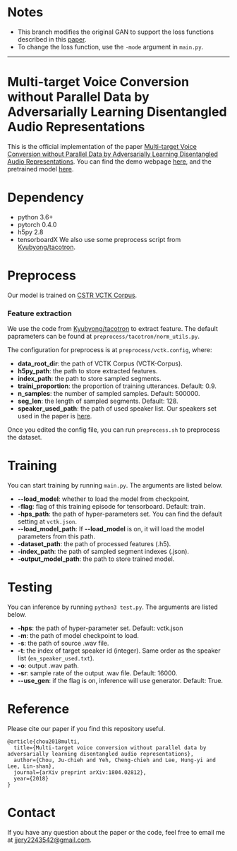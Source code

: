 # Notes

- This branch modifies the original GAN to support the loss functions described in this [paper](https://arxiv.org/abs/2101.08919).
- To change the loss function, use the `-mode` argument in `main.py`.

---

# Multi-target Voice Conversion without Parallel Data by Adversarially Learning Disentangled Audio Representations
This is the official implementation of the paper [Multi-target Voice Conversion without Parallel Data by Adversarially Learning Disentangled Audio Representations](https://arxiv.org/abs/1804.02812).
You can find the demo webpage [here](https://jjery2243542.github.io/voice_conversion_demo/), and the pretrained model [here](http://speech.ee.ntu.edu.tw/~jjery2243542/resource/model/is18/model.pkl).

# Dependency
- python 3.6+
- pytorch 0.4.0
- h5py 2.8
- tensorboardX
We also use some preprocess script from [Kyubyong/tacotron](https://github.com/Kyubyong/tacotron).

# Preprocess
Our model is trained on [CSTR VCTK Corpus](https://homepages.inf.ed.ac.uk/jyamagis/page3/page58/page58.html).

### Feature extraction
We use the code from [Kyubyong/tacotron](https://github.com/Kyubyong/tacotron) to extract feature. The default paprameters can be found at ```preprocess/tacotron/norm_utils.py```.

The configuration for preprocess is at ```preprocess/vctk.config```, where: 
- **data_root_dir**: the path of VCTK Corpus (VCTK-Corpus).
- **h5py_path**: the path to store extracted features.
- **index_path**: the path to store sampled segments.
- **traini_proportion**: the proportion of training utterances. Default: 0.9.
- **n_samples**: the number of sampled samples. Default: 500000.
- **seg_len**: the length of sampled segments. Default: 128.
- **speaker_used_path**: the path of used speaker list. Our speakers set used in the paper is [here](http://speech.ee.ntu.edu.tw/~jjery2243542/resource/model/is18/en_speaker_used.txt).

Once you edited the config file, you can run ```preprocess.sh``` to preprocess the dataset.

# Training
You can start training by running ```main.py```. The arguments are listed below.
- **--load_model**: whether to load the model from checkpoint.
- **-flag**: flag of this training episode for tensorboard. Default: train.
- **-hps_path**: the path of hyper-parameters set. You can find the default setting at ```vctk.json```.
- **--load_model_path**: If **--load_model** is on, it will load the model parameters from this path.
- **-dataset_path**: the path of processed features (.h5).
- **-index_path**: the path of sampled segment indexes (.json).
- **-output_model_path**: the path to store trained model. 

# Testing
You can inference by running ```python3 test.py```. The arguments are listed below.
- **-hps**: the path of hyper-parameter set. Default: vctk.json
- **-m**: the path of model checkpoint to load.
- **-s**: the path of source .wav file.
- **-t**: the index of target speaker id (integer). Same order as the speaker list (```en_speaker_used.txt```).
- **-o**: output .wav path.
- **-sr**: sample rate of the output .wav file. Default: 16000.
- **--use_gen**: if the flag is on, inference will use generator. Default: True.

# Reference
Please cite our paper if you find this repository useful.
```
@article{chou2018multi,
  title={Multi-target voice conversion without parallel data by adversarially learning disentangled audio representations},
  author={Chou, Ju-chieh and Yeh, Cheng-chieh and Lee, Hung-yi and Lee, Lin-shan},
  journal={arXiv preprint arXiv:1804.02812},
  year={2018}
}
```

# Contact
If you have any question about the paper or the code, feel free to email me at [jjery2243542@gmail.com](jjery2243542@gmail.com).
